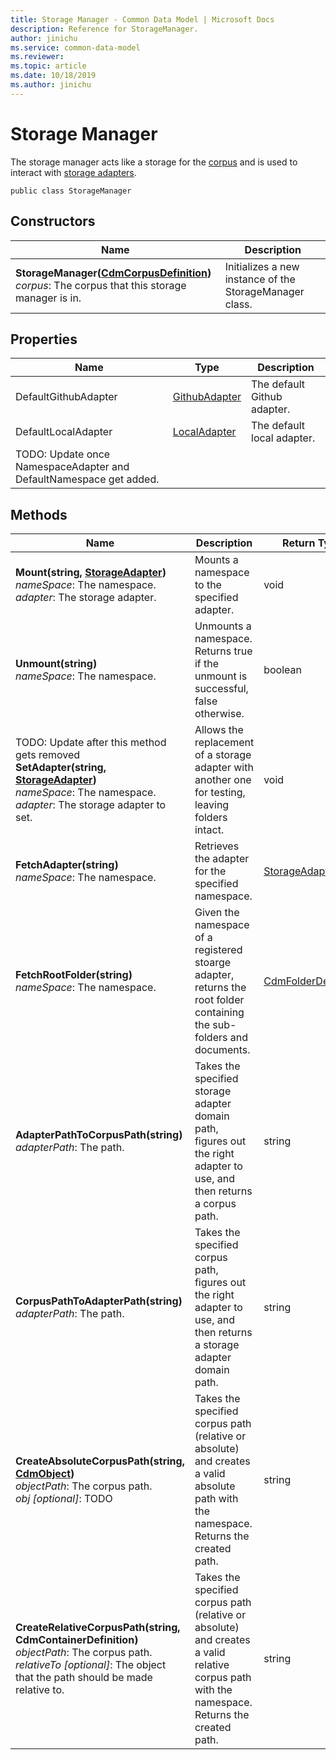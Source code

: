 ```yaml
---
title: Storage Manager - Common Data Model | Microsoft Docs
description: Reference for StorageManager.
author: jinichu
ms.service: common-data-model
ms.reviewer: 
ms.topic: article
ms.date: 10/18/2019
ms.author: jinichu
---
```


# Storage Manager

The storage manager acts like a storage for the [corpus](../cdm/corpus.md) and is used to interact with [storage adapters](storageadapter.md).

```
public class StorageManager
```

## Constructors
|Name|Description|
|---|---|
|**StorageManager([CdmCorpusDefinition](../cdm/corpus.md))**<br/>*corpus*: The corpus that this storage manager is in.|Initializes a new instance of the StorageManager class.|

## Properties
|Name|Type|Description|
|---|---|---|
|DefaultGithubAdapter|[GithubAdapter](githubadapter.md)|The default Github adapter.|
|DefaultLocalAdapter|[LocalAdapter](localadapter.md)|The default local adapter.|
|TODO: Update once NamespaceAdapter and DefaultNamespace get added.||

## Methods
|Name|Description|Return Type|
|---|---|---|
|**Mount(string, [StorageAdapter](storageadapter.md))**<br/>*nameSpace*: The namespace.<br/>*adapter*: The storage adapter.|Mounts a namespace to the specified adapter.|void|
|**Unmount(string)**<br/>*nameSpace*: The namespace.|Unmounts a namespace. Returns true if the unmount is successful, false otherwise.|boolean|
|TODO: Update after this method gets removed<br/>**SetAdapter(string, [StorageAdapter](storageadapter.md))**<br/>*nameSpace*: The namespace.<br/>*adapter*: The storage adapter to set.|Allows the replacement of a storage adapter with another one for testing, leaving folders intact.|void|
|**FetchAdapter(string)**<br/>*nameSpace*: The namespace.|Retrieves the adapter for the specified namespace.|[StorageAdapter](storageadapter.md)|
|**FetchRootFolder(string)**<br/>*nameSpace*: The namespace.|Given the namespace of a registered stoarge adapter, returns the root folder containing the sub-folders and documents.|[CdmFolderDefinition](../cdm/folder.md)|
|**AdapterPathToCorpusPath(string)**<br/>*adapterPath*: The path.|Takes the specified storage adapter domain path, figures out the right adapter to use, and then returns a corpus path.|string|
|**CorpusPathToAdapterPath(string)**<br/>*adapterPath*: The path.|Takes the specified corpus path, figures out the right adapter to use, and then returns a storage adapter domain path.|string|
|**CreateAbsoluteCorpusPath(string, [CdmObject](../cdm/cdmobject.md))**<br/>*objectPath*: The corpus path.<br/>*obj [optional]*: TODO|Takes the specified corpus path (relative or absolute) and creates a valid absolute path with the namespace. Returns the created path.|string|
|**CreateRelativeCorpusPath(string, CdmContainerDefinition)**<br/>*objectPath*: The corpus path.<br/>*relativeTo [optional]*: The object that the path should be made relative to.|Takes the specified corpus path (relative or absolute) and creates a valid relative corpus path with the namespace. Returns the created path.|string|

